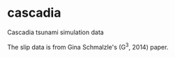 # cascadia
Cascadia tsunami simulation data

The slip data is from Gina Schmalzle's (G$^3$, 2014) paper.
